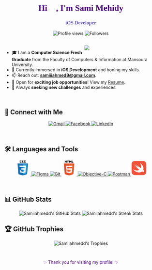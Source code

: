 
<h1 align="center" style="font-family: 'Poppins', serif; color: #4B0082;">Hi 👋, I'm Sami Mehidy</h1>
<h3 align="center" style="font-family: 'Georgia', serif; color: #6A5ACD;">iOS Developer</h3>

<p align="center">
    <img src="https://komarev.com/ghpvc/?username=Samiiahmedd&label=Profile%20views&color=4B0082&style=flat" alt="Profile views" />
    <img src="https://img.shields.io/github/followers/Samiiahmedd?label=Followers&color=6A5ACD" alt="Followers" />
</p>
<br>

<img align="right" src="https://user-images.githubusercontent.com/63050133/156676671-d5b2e362-97d4-4404-9447-dd71ddfea82f.gif" width="240px"/>

- 🎓 I am a **Computer Science Fresh Graduate** from the Faculty of Computers & Information at Mansoura University.
- 🌱 Currently immersed in **iOS Development** and honing my skills.
- 📫 Reach out: **samiiiahmed8@gmail.com**.
- 💼 Open for **exciting job opportunities**! View my [Resume](https://drive.google.com/file/d/1qcawPNJA6vwKL9SrCAPspbrmSAUkYojp/view?usp=sharing).
- 🤔 Always **seeking new challenges** and experiences. 

<br>

## 📩 Connect with Me
<p align="center">
    <a href="mailto:samiiiahmed8@gmail.com" title="Gmail">
        <img src="https://img.shields.io/badge/gmail-%23F05033.svg?style=for-the-badge&logo=gmail&logoColor=white" alt="Gmail" />
    </a>  
    <a href="https://www.facebook.com/samimehidy" title="Facebook">
        <img src="https://img.shields.io/badge/Facebook-%231877F2.svg?style=for-the-badge&logo=Facebook&logoColor=white" alt="Facebook" />
    </a>
    <a href="https://www.linkedin.com/in/samiiahmedd/" title="LinkedIn">
        <img src="https://img.shields.io/badge/linkedin-%230077B5.svg?style=for-the-badge&logo=linkedin&logoColor=white" alt="LinkedIn" />
    </a>  
</p>

<br>

## 🛠 Languages and Tools
<p align="center">
    <a href="https://www.w3schools.com/css/" target="_blank" rel="noreferrer">
        <img src="https://raw.githubusercontent.com/devicons/devicon/master/icons/css3/css3-original-wordmark.svg" alt="CSS3" width="50" height="50"/>
    </a>
    <a href="https://www.figma.com/" target="_blank" rel="noreferrer">
        <img src="https://www.vectorlogo.zone/logos/figma/figma-icon.svg" alt="Figma" width="50" height="50"/>
    </a>
    <a href="https://git-scm.com/" target="_blank" rel="noreferrer">
        <img src="https://www.vectorlogo.zone/logos/git-scm/git-scm-icon.svg" alt="Git" width="50" height="50"/>
    </a>
    <a href="https://www.w3.org/html/" target="_blank" rel="noreferrer">
        <img src="https://raw.githubusercontent.com/devicons/devicon/master/icons/html5/html5-original-wordmark.svg" alt="HTML5" width="50" height="50"/>
    </a>
    <a href="https://developer.apple.com/library/archive/documentation/Cocoa/Conceptual/ProgrammingWithObjectiveC/Introduction/Introduction.html" target="_blank" rel="noreferrer">
        <img src="https://www.vectorlogo.zone/logos/apple_objectivec/apple_objectivec-icon.svg" alt="Objective-C" width="50" height="50"/>
    </a>
    <a href="https://postman.com" target="_blank" rel="noreferrer">
        <img src="https://www.vectorlogo.zone/logos/getpostman/getpostman-icon.svg" alt="Postman" width="50" height="50"/>
    </a>
    <a href="https://developer.apple.com/swift/" target="_blank" rel="noreferrer">
        <img src="https://raw.githubusercontent.com/devicons/devicon/master/icons/swift/swift-original.svg" alt="Swift" width="50" height="50"/>
    </a>
</p>

<br>

## 📊 GitHub Stats
<p align="center">
    <img src="https://github-readme-stats.vercel.app/api?username=Samiiahmedd&show_icons=true&theme=tokyonight" alt="Samiiahmedd's GitHub Stats" />
    <img src="https://github-readme-streak-stats.herokuapp.com/?user=Samiiahmedd&theme=tokyonight" alt="Samiiahmedd's Streak Stats" />
</p>

## 🏆 GitHub Trophies
<p align="center">
    <img src="https://github-profile-trophy.vercel.app/?username=Samiiahmedd&theme=tokyonight&row=1&column=3" alt="Samiiahmedd's Trophies" />
</p>

<br>

<p align="center" style="color: #4B0082;">✨ Thank you for visiting my profile! ✨</p>
